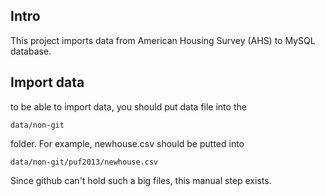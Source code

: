 ## Intro

This project imports data from American Housing Survey (AHS) to MySQL database.

## Import data

to be able to import data, you should put data file into the

```
data/non-git
```

folder. For example, newhouse.csv should be putted into

```
data/non-git/puf2013/newhouse.csv
```

Since github can't hold such a big files, this manual step exists.
